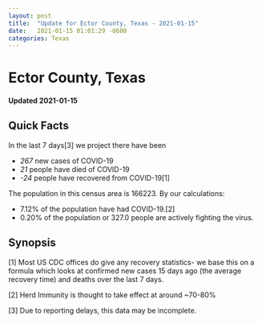 ```yaml
---
layout: post
title:  "Update for Ector County, Texas - 2021-01-15"
date:   2021-01-15 01:01:29 -0600
categories: Texas
---
```


# Ector County, Texas
#### Updated 2021-01-15

## Quick Facts

In the last 7 days[3] we project there have been
- *267* new cases of COVID-19
- *21* people have died of COVID-19
- *-24* people have recovered from COVID-19[1]

The population in this census area is 166223. By our calculations:
- 7.12% of the population have had COVID-19.[2]
- 0.20% of the population or 327.0 people are actively fighting the virus.

## Synopsis




[1] Most US CDC offices do give any recovery statistics- we base this on a formula which looks at confirmed new cases
15 days ago (the average recovery time) and deaths over the last 7 days.

[2] Herd Immunity is thought to take effect at around ~70-80%

[3] Due to reporting delays, this data may be incomplete.
 
    